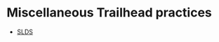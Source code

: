 # Miscellaneous Trailhead practices
- [SLDS](https://trailhead.salesforce.com/en/content/learn/modules/lightning_design_system) 
